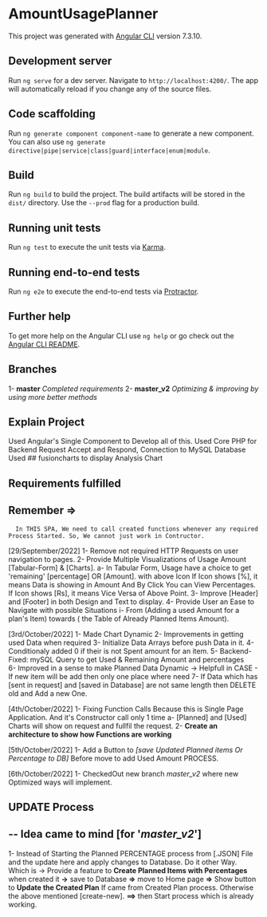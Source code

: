 # AmountUsagePlanner

This project was generated with [Angular CLI](https://github.com/angular/angular-cli) version 7.3.10.

## Development server

Run `ng serve` for a dev server. Navigate to `http://localhost:4200/`. The app will automatically reload if you change any of the source files.

## Code scaffolding

Run `ng generate component component-name` to generate a new component. You can also use `ng generate directive|pipe|service|class|guard|interface|enum|module`.

## Build

Run `ng build` to build the project. The build artifacts will be stored in the `dist/` directory. Use the `--prod` flag for a production build.

## Running unit tests

Run `ng test` to execute the unit tests via [Karma](https://karma-runner.github.io).

## Running end-to-end tests

Run `ng e2e` to execute the end-to-end tests via [Protractor](http://www.protractortest.org/).

## Further help

To get more help on the Angular CLI use `ng help` or go check out the [Angular CLI README](https://github.com/angular/angular-cli/blob/master/README.md).

## Branches 
  1- **master**
      *Completed requirements*
  2- **master_v2**
      *Optimizing & improving by using more better methods*

## Explain Project 

 Used Angular's Single Component to Develop all of this.
 Used Core PHP for Backend Request Accept and Respond, Connection to MySQL Database
 Used ## fusioncharts to display Analysis Chart
  
## Requirements fulfilled

  ## Remember => 
      In THIS SPA, We need to call created functions whenever any required Process Started. So, We cannot just work in Contructor.

 [29/September/2022]
 1- Remove not required HTTP Requests on user navigation to pages.
 2- Provide Multiple Visualizations of Usage Amount [Tabular-Form]  & [Charts].
    a- In Tabular Form, Usage have a choice to get 'remaining' [percentage] OR [Amount]. with above Icon 
        If Icon shows [%], it means Data is showing in Amount And By Click You can View Percentages.
        If Icon shows [Rs], it means Vice Versa of Above Point.
 3- Improve [Header] and [Footer] in both Design and Text to display.
 4- Provide User an Ease to Navigate with possible Situations
      i- From (Adding a used Amount for a plan's Item) towards ( the Table of Already Planned Items Amount). 

  [3rd/October/2022]
  1- Made Chart Dynamic 
  2- Improvements in getting used Data when required
  3- Initialize Data Arrays before push Data in it.
  4- Conditionaly added 0 if their is not Spent amount for an item. 
  5- Backend-Fixed: mySQL Query to get Used & Remaining Amount and percentages  
  6- Improved in a sense to make Planned Data Dynamic -> Helpfull in CASE - If new item will be add then only one place where need 
  7- If Data which has [sent in request] and [saved in Database] are not same length then DELETE old and Add a new One.

  [4th/October/2022] 
  1- Fixing Function Calls Because this is Single Page Application. And it's Constructor call only 1 time
     a- [Planned] and [Used] Charts will show on request and fullfil the request.
  2- **Create an architecture to show how Functions are working**

  [5th/October/2022]
  1- Add a Button to *[save Updated Planned items Or Percentage to DB]* Before move to add Used Amount PROCESS.

  [6th/October/2022]
  1- CheckedOut new branch *master_v2* where new Optimized ways will implement.

  ## UPDATE Process
 
  ## -- Idea came to mind  [for '*master_v2*']

  1- Instead of Starting the Planned PERCENTAGE process from [.JSON] File and the update here and apply changes to Database. Do it other Way. Which is -> Provide a feature to **Create Planned Items with Percentages**  when created it **->** save to Database **=>** move to Home page **=>** Show button to **Update the Created Plan** If came from Created Plan process. Otherwise the above mentioned [create-new].   **==>** then Start process which is already working. 
